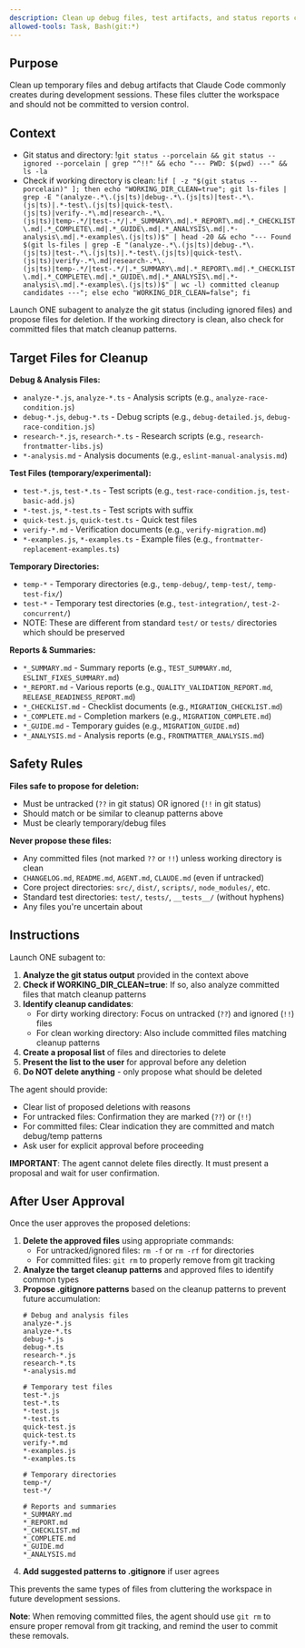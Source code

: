 ```yaml
---
description: Clean up debug files, test artifacts, and status reports created during development
allowed-tools: Task, Bash(git:*)
---
```


## Purpose

Clean up temporary files and debug artifacts that Claude Code commonly creates during development sessions. These files clutter the workspace and should not be committed to version control.

## Context

- Git status and directory: !`git status --porcelain && git status --ignored --porcelain | grep "^!!" && echo "--- PWD: $(pwd) ---" && ls -la`
- Check if working directory is clean: !`if [ -z "$(git status --porcelain)" ]; then echo "WORKING_DIR_CLEAN=true"; git ls-files | grep -E "(analyze-.*\.(js|ts)|debug-.*\.(js|ts)|test-.*\.(js|ts)|.*-test\.(js|ts)|quick-test\.(js|ts)|verify-.*\.md|research-.*\.(js|ts)|temp-.*/|test-.*/|.*_SUMMARY\.md|.*_REPORT\.md|.*_CHECKLIST\.md|.*_COMPLETE\.md|.*_GUIDE\.md|.*_ANALYSIS\.md|.*-analysis\.md|.*-examples\.(js|ts))$" | head -20 && echo "--- Found $(git ls-files | grep -E "(analyze-.*\.(js|ts)|debug-.*\.(js|ts)|test-.*\.(js|ts)|.*-test\.(js|ts)|quick-test\.(js|ts)|verify-.*\.md|research-.*\.(js|ts)|temp-.*/|test-.*/|.*_SUMMARY\.md|.*_REPORT\.md|.*_CHECKLIST\.md|.*_COMPLETE\.md|.*_GUIDE\.md|.*_ANALYSIS\.md|.*-analysis\.md|.*-examples\.(js|ts))$" | wc -l) committed cleanup candidates ---"; else echo "WORKING_DIR_CLEAN=false"; fi`

Launch ONE subagent to analyze the git status (including ignored files) and propose files for deletion. If the working directory is clean, also check for committed files that match cleanup patterns.

## Target Files for Cleanup

**Debug & Analysis Files:**
- `analyze-*.js`, `analyze-*.ts` - Analysis scripts (e.g., `analyze-race-condition.js`)
- `debug-*.js`, `debug-*.ts` - Debug scripts (e.g., `debug-detailed.js`, `debug-race-condition.js`)
- `research-*.js`, `research-*.ts` - Research scripts (e.g., `research-frontmatter-libs.js`)
- `*-analysis.md` - Analysis documents (e.g., `eslint-manual-analysis.md`)

**Test Files (temporary/experimental):**
- `test-*.js`, `test-*.ts` - Test scripts (e.g., `test-race-condition.js`, `test-basic-add.js`)
- `*-test.js`, `*-test.ts` - Test scripts with suffix
- `quick-test.js`, `quick-test.ts` - Quick test files
- `verify-*.md` - Verification documents (e.g., `verify-migration.md`)
- `*-examples.js`, `*-examples.ts` - Example files (e.g., `frontmatter-replacement-examples.ts`)

**Temporary Directories:**
- `temp-*` - Temporary directories (e.g., `temp-debug/`, `temp-test/`, `temp-test-fix/`)
- `test-*` - Temporary test directories (e.g., `test-integration/`, `test-2-concurrent/`)
- NOTE: These are different from standard `test/` or `tests/` directories which should be preserved

**Reports & Summaries:**
- `*_SUMMARY.md` - Summary reports (e.g., `TEST_SUMMARY.md`, `ESLINT_FIXES_SUMMARY.md`)
- `*_REPORT.md` - Various reports (e.g., `QUALITY_VALIDATION_REPORT.md`, `RELEASE_READINESS_REPORT.md`)
- `*_CHECKLIST.md` - Checklist documents (e.g., `MIGRATION_CHECKLIST.md`)
- `*_COMPLETE.md` - Completion markers (e.g., `MIGRATION_COMPLETE.md`)
- `*_GUIDE.md` - Temporary guides (e.g., `MIGRATION_GUIDE.md`)
- `*_ANALYSIS.md` - Analysis reports (e.g., `FRONTMATTER_ANALYSIS.md`)

## Safety Rules

**Files safe to propose for deletion:**
- Must be untracked (`??` in git status) OR ignored (`!!` in git status)
- Should match or be similar to cleanup patterns above
- Must be clearly temporary/debug files

**Never propose these files:**
- Any committed files (not marked `??` or `!!`) unless working directory is clean
- `CHANGELOG.md`, `README.md`, `AGENT.md`, `CLAUDE.md` (even if untracked)
- Core project directories: `src/`, `dist/`, `scripts/`, `node_modules/`, etc.
- Standard test directories: `test/`, `tests/`, `__tests__/` (without hyphens)
- Any files you're uncertain about

## Instructions

Launch ONE subagent to:

1. **Analyze the git status output** provided in the context above
2. **Check if WORKING_DIR_CLEAN=true**: If so, also analyze committed files that match cleanup patterns
3. **Identify cleanup candidates**:
   - For dirty working directory: Focus on untracked (`??`) and ignored (`!!`) files
   - For clean working directory: Also include committed files matching cleanup patterns
4. **Create a proposal list** of files and directories to delete
5. **Present the list to the user** for approval before any deletion
6. **Do NOT delete anything** - only propose what should be deleted

The agent should provide:
- Clear list of proposed deletions with reasons
- For untracked files: Confirmation they are marked (`??`) or (`!!`)
- For committed files: Clear indication they are committed and match debug/temp patterns
- Ask user for explicit approval before proceeding

**IMPORTANT**: The agent cannot delete files directly. It must present a proposal and wait for user confirmation.

## After User Approval

Once the user approves the proposed deletions:

1. **Delete the approved files** using appropriate commands:
   - For untracked/ignored files: `rm -f` or `rm -rf` for directories
   - For committed files: `git rm` to properly remove from git tracking
2. **Analyze the target cleanup patterns** and approved files to identify common types
3. **Propose .gitignore patterns** based on the cleanup patterns to prevent future accumulation:
   ```
   # Debug and analysis files
   analyze-*.js
   analyze-*.ts
   debug-*.js
   debug-*.ts
   research-*.js
   research-*.ts
   *-analysis.md
   
   # Temporary test files
   test-*.js
   test-*.ts
   *-test.js
   *-test.ts
   quick-test.js
   quick-test.ts
   verify-*.md
   *-examples.js
   *-examples.ts
   
   # Temporary directories
   temp-*/
   test-*/
   
   # Reports and summaries
   *_SUMMARY.md
   *_REPORT.md
   *_CHECKLIST.md
   *_COMPLETE.md
   *_GUIDE.md
   *_ANALYSIS.md
   ```
4. **Add suggested patterns to .gitignore** if user agrees

This prevents the same types of files from cluttering the workspace in future development sessions.

**Note**: When removing committed files, the agent should use `git rm` to ensure proper removal from git tracking, and remind the user to commit these removals.